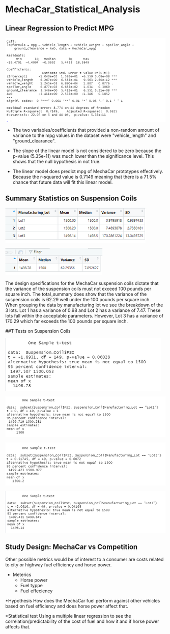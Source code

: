 # MechaCar_Statistical_Analysis

## Linear Regression to Predict MPG

![This is an image](https://github.com/KyHicks/MechaCar_Statistical_Analysis/blob/main/images/deliverable%201%20screenshot.PNG)
* The two variables/coefficients that provided a non-random amount of variance to the mpg values in the dataset were "vehicle_length" and "ground_clearance".

* The slope of the linear model is not considered to be zero because the p-value (5.35e-11)  was much lower than the significance level.  This shows that the null bypothesis in not true.

*  The linear model does predict mpg of MechaCar prototypes effectively.  Because the r-squared value is 0.7149 meaning that there is a 71.5% chance that future data will fit this linear model.

## Summary Statistics on Suspension Coils

![This is an image](https://github.com/KyHicks/MechaCar_Statistical_Analysis/blob/main/images/lot_summary.PNG)

![This is an image](https://github.com/KyHicks/MechaCar_Statistical_Analysis/blob/main/images/total_summary.PNG)

The design specifications for the MechaCar suspension coils dictate that the variance of the suspension coils must not exceed 100 pounds per square inch. The total_summary does show that the variance of the suspension coils is 62.29 well under the 100 pounds per square inch.  
When grouping the data by manufacturing lot we see the breakdown of the 3 lots.  Lot 1 has a variance of 0.98 and Lot 2 has a variance of 7.47.  These lots fall within the acceptable parameters.  However, Lot 3 has a variance of 170.29 which far exceeds the 100 pounds per square inch.

##T-Tests on Suspension Coils

![This is an image](https://github.com/KyHicks/MechaCar_Statistical_Analysis/blob/main/images/t._test_all_%20lots.PNG)

![This is an image](https://github.com/KyHicks/MechaCar_Statistical_Analysis/blob/main/images/t_test_lot1.PNG)

![This is an image](https://github.com/KyHicks/MechaCar_Statistical_Analysis/blob/main/images/t_test_lot2.PNG)

![This is an image](https://github.com/KyHicks/MechaCar_Statistical_Analysis/blob/main/images/t_test_lot3.PNG)

## Study Design: MechaCar vs Competition

Other possible metrics would be of interest to a consumer are costs related to city or highway fuel efficiency and horse power.

* Meterics
	* Horse power
	* Fuel typpe
	* Fuel effeciency

*Hypothesis 
How does the MechaCar fuel perform against other vehicles based on fuel efficiency and does horse power affect that.

*Statistical test 
Using a multiple linear regression to see the correlation/predictability of the cost of fuel and how it and if horse power affects that.


